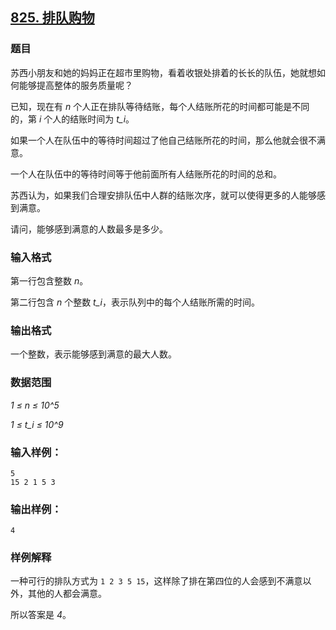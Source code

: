 ## [825. 排队购物](https://www.acwing.com/problem/content/827/)

### 题目

苏西小朋友和她的妈妈正在超市里购物，看着收银处排着的长长的队伍，她就想如何能够提高整体的服务质量呢？

已知，现在有 *n* 个人正在排队等待结账，每个人结账所花的时间都可能是不同的，第 *i* 个人的结账时间为 *t_i*。

如果一个人在队伍中的等待时间超过了他自己结账所花的时间，那么他就会很不满意。

一个人在队伍中的等待时间等于他前面所有人结账所花的时间的总和。

苏西认为，如果我们合理安排队伍中人群的结账次序，就可以使得更多的人能够感到满意。

请问，能够感到满意的人数最多是多少。

### 输入格式

第一行包含整数 *n*。

第二行包含 *n* 个整数 *t_i*，表示队列中的每个人结账所需的时间。

### 输出格式

一个整数，表示能够感到满意的最大人数。

### 数据范围

*1 ≤ n ≤ 10^5*

*1 ≤ t_i ≤ 10^9*

### 输入样例：

```
5
15 2 1 5 3
```

### 输出样例：

```
4
```

### 样例解释

一种可行的排队方式为 `1 2 3 5 15`，这样除了排在第四位的人会感到不满意以外，其他的人都会满意。

所以答案是 *4*。

